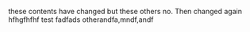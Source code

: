 these contents have changed
but these others no.
Then changed again
hfhgfhfhf
test
fadfads
otherandfa,mndf,andf
